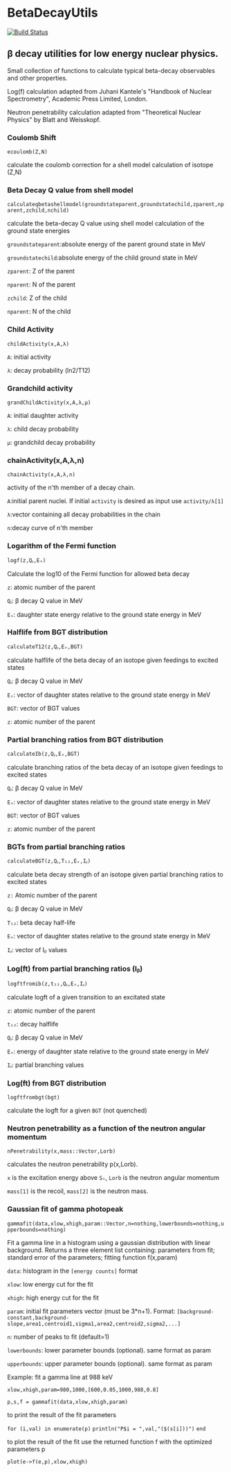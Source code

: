 # BetaDecayUtils

[![Build Status](https://github.com/mmadurga/BetaDecayUtils.jl/actions/workflows/CI.yml/badge.svg?branch=main)](https://github.com/mmadurga/BetaDecayUtils.jl/actions/workflows/CI.yml?query=branch%3Amain)

## β decay utilities for low energy nuclear physics.

Small collection of functions to calculate typical beta-decay observables and other properties. 

Log(f) calculation adapted from Juhani Kantele's "Handbook of Nuclear Spectrometry", Academic Press Limited, London.

Neutron penetrability calculation adapted from "Theoretical Nuclear Physics" by Blatt and Weisskopf.

### Coulomb Shift

`ecoulomb(Z,N)`

calculate the coulomb correction for a shell model calculation of isotope (Z,N)

###

### Beta Decay Q value from shell model

`calculateqbetashellmodel(groundstateparent,groundstatechild,zparent,nparent,zchild,nchild)`

calculate the beta-decay Q value using shell model calculation of the ground state energies

`groundstateparent`:absolute energy of the parent ground state in MeV

`groundstatechild`:absolute energy of the child ground state in MeV 

`zparent`: Z of the parent

`nparent`: N of the parent

`zchild`: Z of the child

`nparent`: N of the child

###


### Child Activity

`childActivity(x,A,λ)`

`A`: initial activity

`λ`: decay probability (ln2/T12)

###

### Grandchild activity

`grandChildActivity(x,A,λ,μ)`

`A`: initial daughter activity

`λ`: child decay probability 

`μ`: grandchild decay probability

###

### chainActivity(x,A,λ,n)

`chainActivity(x,A,λ,n)`

activity of the n'th member of a decay chain.

`A`:initial parent nuclei. If initial `activity` is desired as input use `activity/λ[1]`

`λ`:vector containing  all decay probabilities in the chain

`n`:decay curve of n'th member

###

### Logarithm of the Fermi function

`logf(z,Qᵦ,Eₓ)`

Calculate the log10 of the Fermi function for allowed beta decay

`z`: atomic number of the parent

`Qᵦ`: β decay Q value in MeV

`Eₓ`: daughter state energy relative to the ground state energy in MeV

###

### Halflife from BGT distribution


`calculateT12(z,Qᵦ,Eₓ,BGT)`

calculate halflife of the beta decay of an isotope given feedings to excited states

`Qᵦ`: β decay Q value in MeV

`Eₓ`: vector of daughter states relative to the ground state energy in MeV

`BGT`: vector of BGT values

`z`: atomic number of the parent

### Partial branching ratios from BGT distribution

`calculateIb(z,Qᵦ,Eₓ,BGT)`

calculate branching ratios of the beta decay of an isotope given feedings to excited states

`Qᵦ`: β decay Q value in MeV

`Eₓ`: vector of daughter states relative to the ground state energy in MeV

`BGT`: vector of BGT values

`z`: atomic number of the parent

###

### BGTs from partial branching ratios

`calculateBGT(z,Qᵦ,T₁₂,Eₓ,Iᵦ)`

calculate beta decay strength of an isotope given partial branching ratios to excited states

`z:` Atomic number of the parent

`Qᵦ`: β decay Q value in MeV

`T₁₂`: beta decay half-life

`Eₓ`: vector of daughter states relative to the ground state energy in MeV

`Iᵦ`: vector of Iᵦ values


### Log(ft) from partial branching ratios (Iᵦ)

`logftfromib(z,t₁₂,Qᵦ,Eₓ,Iᵦ)`

calculate logft of a given transition to an excitated state

`z`: atomic number of the parent

`t₁₂`: decay halflife

`Qᵦ`: β decay Q value in MeV

`Eₓ`: energy of daughter state relative to the ground state energy in MeV

`Iᵦ`: partial branching values


### Log(ft) from BGT distribution

`logftfrombgt(bgt)`

calculate the logft for a given `BGT` (not quenched)

###

### Neutron penetrability as a function of the neutron angular momentum

`nPenetrability(x,mass::Vector,Lorb)`

calculates the neutron penetrability p(x,Lorb).

`x` is the excitation energy above `Sₙ`, `Lorb` is the neutron angular momentum

`mass[1]` is the recoil, `mass[2]` is the neutron mass.


###

### Gaussian fit of gamma photopeak

`gammafit(data,xlow,xhigh,param::Vector,n=nothing,lowerbounds=nothing,upperbounds=nothing)`

Fit a gamma line in a histogram using a gaussian distribution with linear background. 
Returns a three element list containing: parameters from fit; standard error of the parameters; fitting function f(x,param)

`data`:           histogram in the `[energy counts]` format

`xlow`:           low energy cut for the fit

`xhigh`:          high energy cut for the fit

`param`:          initial fit parameters vector (must be 3*n+1). Format: `[background-constant,background-slope,area1,centroid1,sigma1,area2,centroid2,sigma2,...]`

`n`:              number of peaks to fit (default=1)

`lowerbounds`:    lower parameter bounds (optional). same format as param

`upperbounds`:    upper parameter bounds (optional). same format as param

Example: fit a gamma line at 988 keV

`xlow,xhigh,param=980,1000,[600,0.05,1000,988,0.8]`

`p,s,f = gammafit(data,xlow,xhigh,param)`

to print the result of the fit parameters

`for (i,val) in enumerate(p)`
    `println("P$i = ",val,"($(s[i]))")`
`end`

to plot the result of the fit use the returned function f with the optimized parameters p

`plot(e->f(e,p),xlow,xhigh)`

###